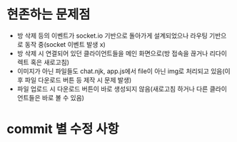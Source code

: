 # 현존하는 문제점
- 방 삭제 등의 이벤트가 socket.io 기반으로 돌아가게 설계되었으나 라우팅 기반으로 동작 중(socket 이벤트 발생 x)
- 방 삭제 시 연결되어 있던 클라이언트들을 메인 화면으로(방 접속을 끊거나 리다이렉트 혹은 새로고침)
- 이미지가 아닌 파일들도 chat.njk, app.js에서 file이 아닌 img로 처리되고 있음(이후 파일 다운로드 버튼 등 제작 시 문제 발생)
- 파일 업로드 시 다운로드 버튼이 바로 생성되지 않음(새로고침 하거나 다른 클라이언트들은 바로 볼 수 있음)

# commit 별 수정 사항
